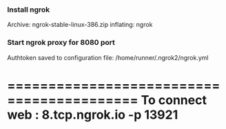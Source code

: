 ### Install ngrok ###
Archive:  ngrok-stable-linux-386.zip
  inflating: ngrok                   
### Start ngrok proxy for 8080 port ###
Authtoken saved to configuration file: /home/runner/.ngrok2/ngrok.yml

==========================================
To connect web :  8.tcp.ngrok.io -p 13921
==========================================
